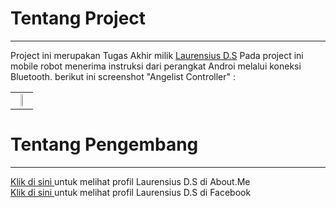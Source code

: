<h1>Tentang Project</h1><hr>
Project ini merupakan Tugas Akhir milik <a href="https://www.facebook.com/saya.laurensius" target="_blank">Laurensius D.S</a>
Pada project ini mobile robot menerima instruksi dari perangkat Androi melalui koneksi Bluetooth.
berikut ini screenshot "Angelist Controller" :
<table>
<tr>
<td align=center>
<img src="https://bintank23.files.wordpress.com/2014/09/0605.jpg" width="33%">
</td>
</tr>
</table>
<h1>Tentang Pengembang</h1><hr>
<a href="http://about.me/laurensius" target="_blank">Klik di sini </a> untuk melihat profil Laurensius D.S di About.Me<br>
<a href="https://www.facebook.com/saya.laurensius" target="_blank">Klik di sini </a> untuk melihat profil Laurensius D.S di Facebook<br>

